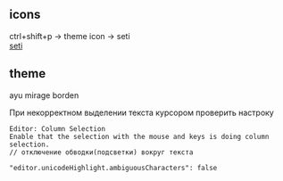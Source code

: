 ## icons

ctrl+shift+p -> theme icon -> seti   
[seti](https://www.youtube.com/watch?v=mlW5BUOfGcQ)    

## theme  
ayu mirage borden  

При некорректном выделении текста курсором проверить настроку  
```
Editor: Column Selection
Enable that the selection with the mouse and keys is doing column selection.
// отключение обводки(подсветки) вокруг текста

"editor.unicodeHighlight.ambiguousCharacters": false

```
